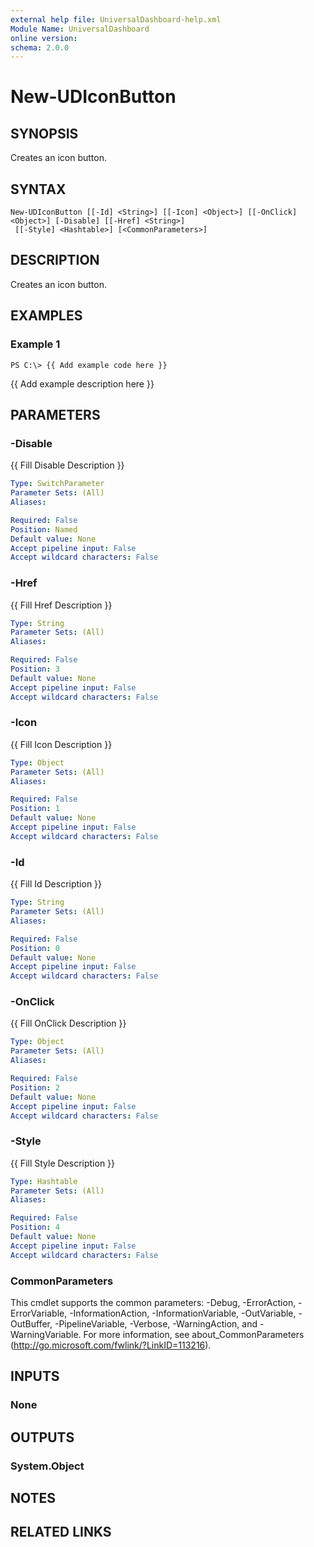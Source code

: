 ```yaml
---
external help file: UniversalDashboard-help.xml
Module Name: UniversalDashboard
online version: 
schema: 2.0.0
---
```


# New-UDIconButton

## SYNOPSIS
Creates an icon button. 

## SYNTAX

```
New-UDIconButton [[-Id] <String>] [[-Icon] <Object>] [[-OnClick] <Object>] [-Disable] [[-Href] <String>]
 [[-Style] <Hashtable>] [<CommonParameters>]
```

## DESCRIPTION
Creates an icon button. 

## EXAMPLES

### Example 1
```
PS C:\> {{ Add example code here }}
```

{{ Add example description here }}

## PARAMETERS

### -Disable
{{ Fill Disable Description }}

```yaml
Type: SwitchParameter
Parameter Sets: (All)
Aliases: 

Required: False
Position: Named
Default value: None
Accept pipeline input: False
Accept wildcard characters: False
```

### -Href
{{ Fill Href Description }}

```yaml
Type: String
Parameter Sets: (All)
Aliases: 

Required: False
Position: 3
Default value: None
Accept pipeline input: False
Accept wildcard characters: False
```

### -Icon
{{ Fill Icon Description }}

```yaml
Type: Object
Parameter Sets: (All)
Aliases: 

Required: False
Position: 1
Default value: None
Accept pipeline input: False
Accept wildcard characters: False
```

### -Id
{{ Fill Id Description }}

```yaml
Type: String
Parameter Sets: (All)
Aliases: 

Required: False
Position: 0
Default value: None
Accept pipeline input: False
Accept wildcard characters: False
```

### -OnClick
{{ Fill OnClick Description }}

```yaml
Type: Object
Parameter Sets: (All)
Aliases: 

Required: False
Position: 2
Default value: None
Accept pipeline input: False
Accept wildcard characters: False
```

### -Style
{{ Fill Style Description }}

```yaml
Type: Hashtable
Parameter Sets: (All)
Aliases: 

Required: False
Position: 4
Default value: None
Accept pipeline input: False
Accept wildcard characters: False
```

### CommonParameters
This cmdlet supports the common parameters: -Debug, -ErrorAction, -ErrorVariable, -InformationAction, -InformationVariable, -OutVariable, -OutBuffer, -PipelineVariable, -Verbose, -WarningAction, and -WarningVariable. For more information, see about_CommonParameters (http://go.microsoft.com/fwlink/?LinkID=113216).

## INPUTS

### None

## OUTPUTS

### System.Object

## NOTES

## RELATED LINKS

